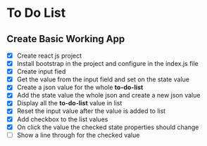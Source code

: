 # To Do List

## Create Basic Working App

- [x] Create react js project
- [x] Install bootstrap in the project and configure in the index.js file
- [x] Create input fied
- [x] Get the value from the input field and set on the state value
- [x] Create a json value for the whole **to-do-list**
- [x] Add the state value the whole json and create a new json value
- [x] Display all the **to-do-list** value in list
- [x] Reset the input value after the value is added to list
- [x] Add checkbox to the list values
- [x] On click the value the checked state properties should change
- [ ] Show a line through for the checked value
